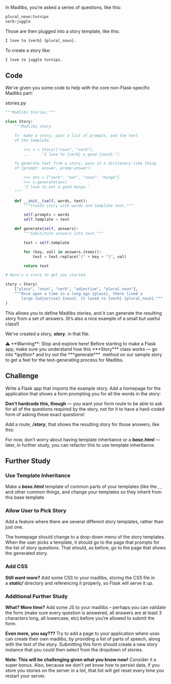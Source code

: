 In Madlibs, you’re asked a series of questions, like this:

```python
plural_noun:turnips
verb:juggle
```

Those are then plugged into a story template, like this:

```python
I love to {verb} {plural_noun}.
```

To create a story like:

```python
I love to juggle turnips.
```

## **Code**

We’ve given you some code to help with the core non-Flask-specific Madlibs part:

*stories.py*

```python
"""Madlibs Stories."""

class Story:
    """Madlibs story.

    To  make a story, pass a list of prompts, and the text
    of the template.

        >>> s = Story(["noun", "verb"],
        ...     "I love to {verb} a good {noun}.")

    To generate text from a story, pass in a dictionary-like thing
    of {prompt: answer, promp:answer):

        >>> ans = {"verb": "eat", "noun": "mango"}
        >>> s.generate(ans)
        'I love to eat a good mango.'
    """

    def __init__(self, words, text):
        """Create story with words and template text."""

        self.prompts = words
        self.template = text

    def generate(self, answers):
        """Substitute answers into text."""

        text = self.template

        for (key, val) in answers.items():
            text = text.replace("{" + key + "}", val)

        return text

# Here's a story to get you started

story = Story(
    ["place", "noun", "verb", "adjective", "plural_noun"],
    """Once upon a time in a long-ago {place}, there lived a
       large {adjective} {noun}. It loved to {verb} {plural_noun}."""
)
```

This allows you to define Madlibs stories, and it can generate the resulting story from a set of answers. (It’s also a nice example of a small but useful class!)

We’ve created a story, ***story***, in that file.

<aside>
⚠️ **Warning**: Stop and explore here! Before starting to make a Flask app, make sure you understand how this ***Story*** class works — go into *ipython* and try out the ***generate***
 method on our sample story to get a feel for the text-generating process for Madlibs.

</aside>

## **Challenge**

Write a Flask app that imports the example story. Add a homepage for the application that shows a form prompting you for all the words in the story:



**Don’t hardcode this, though** — you want your form route to be able to ask for all of the questions required by the story, not for it to have a hard-coded form of asking these exact questions!

Add a route, ***/story***, that shows the resulting story for those answers, like this:



For now, don’t worry about having template inheritance or a ***base.html*** — later, in further study, you can refactor this to use template inheritance.

## **Further Study**

### **Use Template Inheritance**

Make a ***base.html*** template of common parts of your templates (like the ***<html>***, ***<body>***, and other common things, and change your templates so they inherit from this base template.

### **Allow User to Pick Story**

Add a feature where there are several different story templates, rather than just one.

The homepage should change to a drop-down menu of the story templates. When the user picks a template, it should go to the page that prompts for the list of story questions. That should, as before, go to the page that shows the generated story.

### **Add CSS**

**Still want more?** Add some CSS to your madlibs, storing the CSS file in a ***static/*** directory and referencing it properly, so Flask will serve it up.

### **Additional Further Study**

**What? More time?** Add some JS to your madlibs – perhaps you can validate the form (make sure every question is answered, all answers are at least 3 characters long, all lowercase, etc) before you’re allowed to submit the form.

**Even more, you say???** Try to add a page to your application where uses can create their own madlibs, by providing a list of parts of speech, along with the text of the story. Submitting this form should create a new story instance that you could then select from the dropdown of stories.

**Note: This will be challenging given what you know now!** Consider it a super bonus. Also, because we don’t yet know how to persist data, if you store you stories on the server in a list, that list will get reset every time you restart your server.
